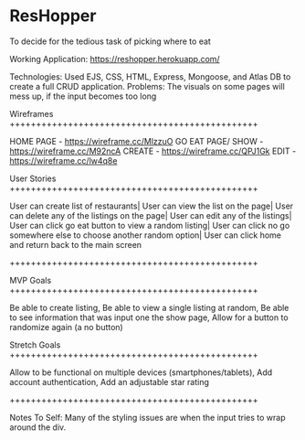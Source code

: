 # ResHopper
To decide for the tedious task of picking where to eat

Working Application: https://reshopper.herokuapp.com/

Technologies: Used EJS, CSS, HTML, Express, Mongoose, and Atlas DB to create a full CRUD application. 
Problems: The visuals on some pages will mess up, if the input becomes too long


Wireframes
+++++++++++++++++++++++++++++++++++++++++++++++

HOME PAGE - https://wireframe.cc/MlzzuO
GO EAT PAGE/ SHOW - https://wireframe.cc/M92ncA
CREATE - https://wireframe.cc/QPJ1Gk
EDIT - https://wireframe.cc/lw4q8e

User Stories
+++++++++++++++++++++++++++++++++++++++++++++++

User can create list of restaurants|
User can view the list on the page|
User can delete any of the listings on the page|
User can edit any of the listings|
User can click go eat button to view a random listing|
User can click no go somewhere else to choose another random option|
User can click home and return back to the main screen

+++++++++++++++++++++++++++++++++++++++++++++++

MVP Goals
+++++++++++++++++++++++++++++++++++++++++++++++

Be able to create listing,
Be able to view a single listing at random,
Be able to see information that was input one the show page,
Allow for a button to randomize again (a no button)

Stretch Goals
+++++++++++++++++++++++++++++++++++++++++++++++

Allow to be functional on multiple devices (smartphones/tablets),
Add account authentication,
Add an adjustable star rating

+++++++++++++++++++++++++++++++++++++++++++++++

Notes To Self: Many of the styling issues are when the input tries to wrap around the div.